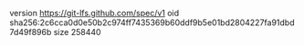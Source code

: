 version https://git-lfs.github.com/spec/v1
oid sha256:2c6cca0d0e50b2c974ff7435369b60ddf9b5e01bd2804227fa91dbd7d49f896b
size 258440
